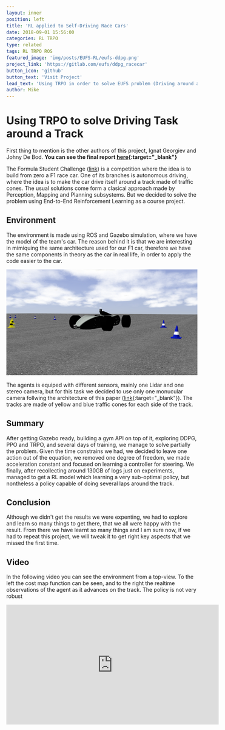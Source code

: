 ```yaml
---
layout: inner
position: left
title: 'RL applied to Self-Driving Race Cars'
date: 2018-09-01 15:56:00
categories: RL TRPO
type: related
tags: RL TRPO ROS
featured_image: 'img/posts/EUFS-RL/eufs-ddpg.png'
project_link: 'https://gitlab.com/eufs/ddpg_racecar'
button_icon: 'github'
button_text: 'Visit Project'
lead_text: 'Using TRPO in order to solve EUFS problem (Driving around a track)'
author: Mike
---
```


# Using TRPO to solve Driving Task around a Track

First thing to mention is the other authors of this project, Ignat Georgiev and Johny De Bod. **You can see the final report [here](https://drive.google.com/file/d/18o5bm2fVjuamXqJIQX0y_xsCaCi3Cik1/view?usp=sharing){:target="_blank"}**

The Formula Student Challenge ([link](https://www.imeche.org/events/formula-student)) is a competition where the idea is to build from zero a F1 race car. One of its branches is autonomous driving, where the idea is to make the car drive itself around a track made of traffic cones. The usual solutions come form a clasical approach made by Perception, Mapping and Planning subsystems. But we decided to solve the problem using End-to-End Reinforcement Learning as a course project.

## Environment

The environment is made using ROS and Gazebo simulation, where we have the model of the team's car. The reason behind it is that we are interesting in mimiquing the same architecture used for our F1 car, therefore we have the same components in theory as the car in real life, in order to apply the code easier to the car. 

![img](/img/posts/EUFS-RL/eufs-ddpg.png)

The agents is equiped with different sensors, mainly one Lidar and one stereo camera, but for this task we decided to use only one monucular camera follwing the architecture of this paper ([link](https://arxiv.org/abs/1807.00412){:target="_blank"}). The tracks are made of yellow and blue traffic cones for each side of the track.

## Summary

After getting Gazebo ready, building a gym API on top of it, exploring DDPG, PPO and TRPO,  and several days of training, we manage to solve partially the problem. Given the time constrains we had, we decided to leave one action out of the equation, we removed one degree of freedom, we made acceleration constant and focused on learning a controller for steering. We finally, after recollecting around 130GB of logs just on experiments, managed to get a RL model which learning a very sub-optimal policy, but nontheless a policy capable of doing several laps around the track.

## Conclusion

Although we didn't get the results we were expenting, we had to explore and learn so many things to get there, that we all were happy with the result. From there we have learnt so many things and I am sure now, if we had to repeat this project, we will tweak it to get right key aspects that we missed the first time.

## Video 

In the following video you can see the environment from a top-view. To the left the cost map function can be seen, and to the right the realtime observations of the agent as it advances on the track. The policy is not very robust 

<iframe width="560" height="315" src="https://www.youtube.com/embed/j61t9nLWuUQ" frameborder="0" allow="accelerometer; autoplay; encrypted-media; gyroscope; picture-in-picture" allowfullscreen="allowfullscreen">  </iframe>
